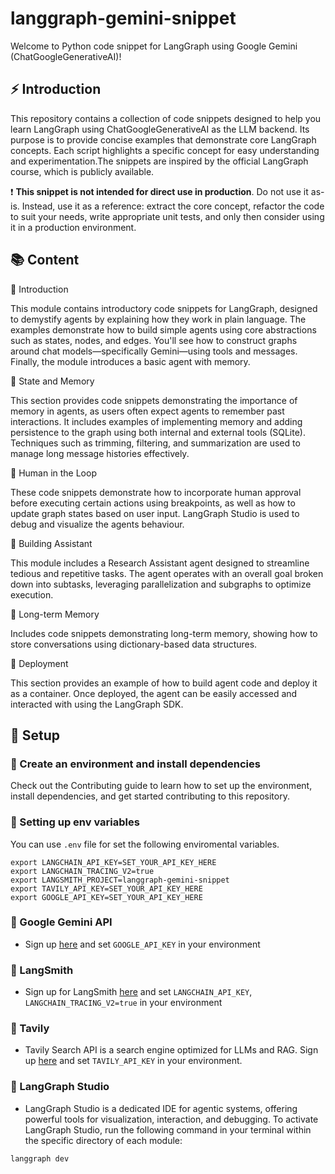 # langgraph-gemini-snippet

Welcome to Python code snippet for LangGraph using Google Gemini (ChatGoogleGenerativeAI)!

## ⚡ Introduction

This repository contains a collection of code snippets designed to help you learn LangGraph using ChatGoogleGenerativeAI as the LLM backend. Its purpose is to provide concise examples that demonstrate core LangGraph concepts. Each script highlights a specific concept for easy understanding and experimentation.The snippets are inspired by the official LangGraph course, which is publicly available.

:heavy_exclamation_mark: **This snippet is not intended for direct use in production**. Do not use it as-is. Instead, use it as a reference: extract the core concept, refactor the code to suit your needs, write appropriate unit tests, and only then consider using it in a production environment.


## 📚 Content

:pushpin: Introduction

This module contains introductory code snippets for LangGraph, designed to demystify agents by explaining how they work in plain language. The examples demonstrate how to build simple agents using core abstractions such as states, nodes, and edges. You'll see how to construct graphs around chat models—specifically Gemini—using tools and messages. Finally, the module introduces a basic agent with memory.

:pushpin: State and Memory

This section provides code snippets demonstrating the importance of memory in agents, as users often expect agents to remember past interactions. It includes examples of implementing memory and adding persistence to the graph using both internal and external tools (SQLite). Techniques such as trimming, filtering, and summarization are used to manage long message histories effectively.

:pushpin: Human in the Loop

These code snippets demonstrate how to incorporate human approval before executing certain actions using breakpoints, as well as how to update graph states based on user input. LangGraph Studio is used to debug and visualize the agents behaviour.


:pushpin: Building Assistant

This module includes a Research Assistant agent designed to streamline tedious and repetitive tasks. The agent operates with an overall goal broken down into subtasks, leveraging parallelization and subgraphs to optimize execution.


:pushpin: Long-term Memory

Includes code snippets demonstrating long-term memory, showing how to store conversations using dictionary-based data structures.

:pushpin: Deployment

This section provides an example of how to build agent code and deploy it as a container. Once deployed, the agent can be easily accessed and interacted with using the LangGraph SDK.



## :rocket: Setup

### 🌱  Create an environment and install dependencies

Check out the Contributing guide to learn how to set up the environment, install dependencies, and get started contributing to this repository.

### 🌱 Setting up env variables
You can use `.env` file for set the following enviromental variables.
```
export LANGCHAIN_API_KEY=SET_YOUR_API_KEY_HERE
export LANGCHAIN_TRACING_V2=true
export LANGSMITH_PROJECT=langgraph-gemini-snippet
export TAVILY_API_KEY=SET_YOUR_API_KEY_HERE
export GOOGLE_API_KEY=SET_YOUR_API_KEY_HERE
```

### 🌱 Google Gemini API
* Sign up [here](https://aistudio.google.com/apikey) and set `GOOGLE_API_KEY` in your environment

### 🌱 LangSmith
* Sign up for LangSmith [here](https://smith.langchain.com/) and set `LANGCHAIN_API_KEY`, `LANGCHAIN_TRACING_V2=true` in your environment 

### 🌱 Tavily
* Tavily Search API is a search engine optimized for LLMs and RAG. Sign up [here](https://tavily.com/) and set `TAVILY_API_KEY` in your environment.

### 🌱 LangGraph Studio
* LangGraph Studio is a dedicated IDE for agentic systems, offering powerful tools for visualization, interaction, and debugging. To activate LangGraph Studio, run the following command in your terminal within the specific directory of each module:
```
langgraph dev
```